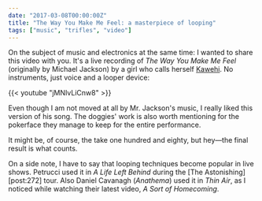 ```yaml
---
date: "2017-03-08T00:00:00Z"
title: "The Way You Make Me Feel: a masterpiece of looping"
tags: ["music", "trifles", "video"]
---
```


On the subject of music and electronics at the same time: I wanted to share this video with you. It's a live recording of *The Way You Make Me Feel* (originally by Michael Jackson) by a girl who calls herself [Kawehi](https://www.facebook.com/iamkawehi). No instruments, just voice and a looper device:

<!--more-->

<!-- {{< imgfig "https://img.youtube.com/vi/jMNIvLiCnw8/maxresdefault.jpg" >}} -->

{{< youtube "jMNIvLiCnw8" >}}

Even though I am not moved at all by Mr. Jackson's music, I really liked this version of his song. The doggies' work is also worth mentioning for the pokerface they manage to keep for the entire performance.

It might be, of course, the take one hundred and eighty, but hey—the final result is what counts.

On a side note, I have to say that looping techniques become popular in live shows. Petrucci used it in *A Life Left Behind* during the [The Astonishing][post:272] tour. Also Daniel Cavanagh (*Anathema*) used it in *Thin Air*, as I noticed while watching their latest video, *A Sort of Homecoming*.
